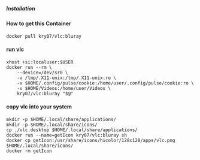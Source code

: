 ##### Installation

#### How to get this Container
```
docker pull kry07/vlc:bluray
```

#### run vlc
```
xhost +si:localuser:$USER
docker run --rm \
	--device=/dev/sr0 \
	-v /tmp/.X11-unix:/tmp/.X11-unix:ro \
	-v $HOME/.config/pulse/cookie:/home/user/.config/pulse/cookie:ro \
	-v $HOME/Videos:/home/user/Videos \
	kry07/vlc:bluray "$@"
```

#### copy vlc into your system
```
mkdir -p $HOME/.local/share/applications/
mkdir -p $HOME/.local/share/icons/ 
cp ./vlc.desktop $HOME/.local/share/applications/
docker run --name=getIcon kry07/vlc:bluray sh
docker cp getIcon:/usr/share/icons/hicolor/128x128/apps/vlc.png $HOME/.local/share/icons/
docker rm getIcon 
```
